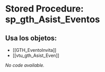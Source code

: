 # Stored Procedure: sp_gth_Asist_Eventos

## Usa los objetos:
- [[GTH_EventoInvita]]
- [[vtu_gth_Asist_Even]]

*No code available.*
